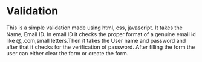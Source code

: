 # Validation
This is a simple validation made using html, css, javascript. It takes the Name, Email ID. In email ID it checks the proper format of a genuine email id like @,.com,small letters.Then it takes the User name and password and after that it checks for the verification of password. After filling the form the user can either clear the form or create the form.